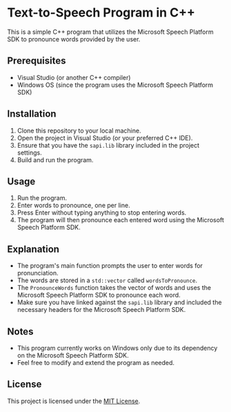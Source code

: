 # Text-to-Speech Program in C++

This is a simple C++ program that utilizes the Microsoft Speech Platform SDK to pronounce words provided by the user.

## Prerequisites

- Visual Studio (or another C++ compiler)
- Windows OS (since the program uses the Microsoft Speech Platform SDK)

## Installation

1. Clone this repository to your local machine.
2. Open the project in Visual Studio (or your preferred C++ IDE).
3. Ensure that you have the `sapi.lib` library included in the project settings.
4. Build and run the program.

## Usage

1. Run the program.
2. Enter words to pronounce, one per line.
3. Press Enter without typing anything to stop entering words.
4. The program will then pronounce each entered word using the Microsoft Speech Platform SDK.

## Explanation

- The program's main function prompts the user to enter words for pronunciation.
- The words are stored in a `std::vector` called `wordsToPronounce`.
- The `PronounceWords` function takes the vector of words and uses the Microsoft Speech Platform SDK to pronounce each word.
- Make sure you have linked against the `sapi.lib` library and included the necessary headers for the Microsoft Speech Platform SDK.

## Notes

- This program currently works on Windows only due to its dependency on the Microsoft Speech Platform SDK.
- Feel free to modify and extend the program as needed.

## License

This project is licensed under the [MIT License](LICENSE).

